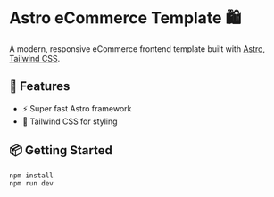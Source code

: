 # Astro eCommerce Template 🛍️

A modern, responsive eCommerce frontend template built with [Astro](https://astro.build/), [Tailwind CSS](https://tailwindcss.com/).

## 🚀 Features

- ⚡️ Super fast Astro framework
- 🎨 Tailwind CSS for styling

## 📦 Getting Started

```bash
npm install
npm run dev